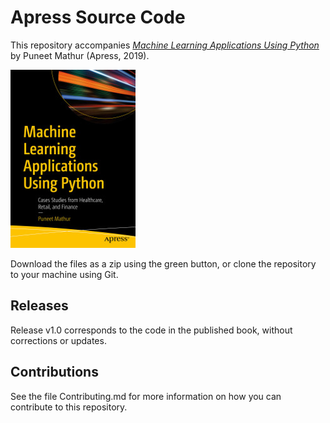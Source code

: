 # Apress Source Code

This repository accompanies [*Machine Learning Applications Using Python*](https://www.apress.com/9781484237861) by Puneet Mathur (Apress, 2019).

[comment]: #cover
![Cover image](9781484237861.jpg)

Download the files as a zip using the green button, or clone the repository to your machine using Git.

## Releases

Release v1.0 corresponds to the code in the published book, without corrections or updates.

## Contributions

See the file Contributing.md for more information on how you can contribute to this repository.